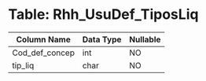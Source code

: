 # Table: Rhh_UsuDef_TiposLiq

| Column Name | Data Type | Nullable |
|-------------|-----------|----------|
| Cod_def_concep | int | NO |
| tip_liq | char | NO |
